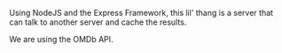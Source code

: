 Using NodeJS and the Express Framework, this lil' thang is a server that can talk to another server and cache the results.

We are using the OMDb API. 